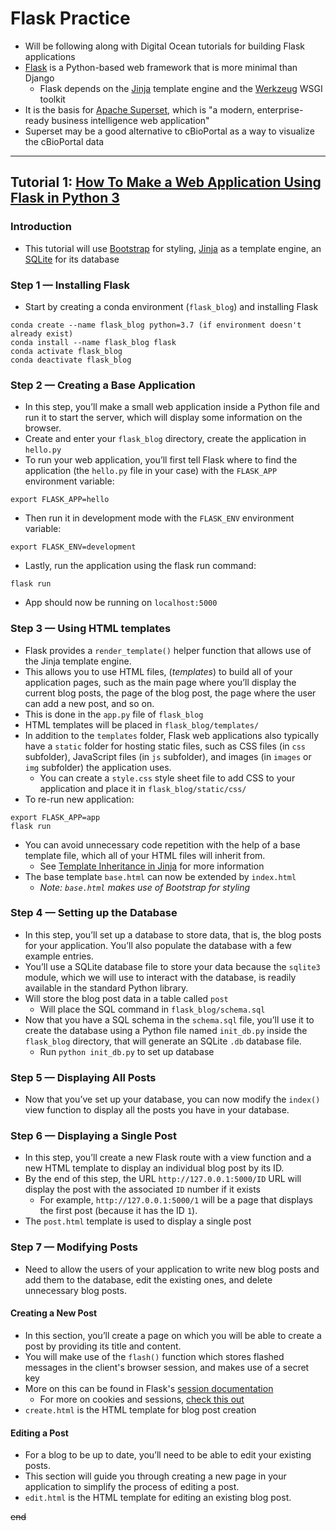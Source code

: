 # Flask Practice
- Will be following along with Digital Ocean tutorials for building Flask applications
- [Flask](https://flask.palletsprojects.com/en/1.1.x/#user-s-guide) is a Python-based web framework that is more minimal than Django
    - Flask depends on the [Jinja](https://palletsprojects.com/p/jinja/) template engine and the [Werkzeug](https://palletsprojects.com/p/werkzeug/) WSGI toolkit
- It is the basis for [Apache Superset](https://superset.apache.org/index.html), which is "a modern, enterprise-ready business intelligence web application"
- Superset may be a good alternative to cBioPortal as a way to visualize the cBioPortal data

---
## Tutorial 1: [How To Make a Web Application Using Flask in Python 3](https://www.digitalocean.com/community/tutorials/how-to-make-a-web-application-using-flask-in-python-3#conclusion)

### Introduction
- This tutorial will use [Bootstrap](https://getbootstrap.com/) for styling, [Jinja](https://jinja.palletsprojects.com/en/2.11.x/) as a template engine, an [SQLite](https://sqlite.org/index.html) for its database

### Step 1 — Installing Flask
- Start by creating a conda environment (`flask_blog`) and installing Flask
```
conda create --name flask_blog python=3.7 (if environment doesn't already exist)
conda install --name flask_blog flask
conda activate flask_blog
conda deactivate flask_blog
```

### Step 2 — Creating a Base Application
- In this step, you’ll make a small web application inside a Python file and run it to start the server, which will display some information on the browser.
- Create and enter your `flask_blog` directory, create the application in `hello.py`
- To run your web application, you’ll first tell Flask where to find the application (the `hello.py` file in your case) with the `FLASK_APP` environment variable:
```
export FLASK_APP=hello
```
- Then run it in development mode with the `FLASK_ENV` environment variable:
```
export FLASK_ENV=development
```
- Lastly, run the application using the flask run command:
```
flask run
```
- App should now be running on `localhost:5000`

### Step 3 — Using HTML templates
- Flask provides a `render_template()` helper function that allows use of the Jinja template engine.
- This allows you to use HTML files, (*templates*) to build all of your application pages, such as the main page where you’ll display the current blog posts, the page of the blog post, the page where the user can add a new post, and so on.
- This is done in the `app.py` file of `flask_blog`
- HTML templates will be placed in `flask_blog/templates/`
- In addition to the `templates` folder, Flask web applications also typically have a `static` folder for hosting static files, such as CSS files (in `css` subfolder), JavaScript files (in `js` subfolder), and images (in `images` or `img` subfolder) the application uses.
    - You can create a `style.css` style sheet file to add CSS to your application and place it in `flask_blog/static/css/`
- To re-run new application:
```
export FLASK_APP=app
flask run
```
- You can avoid unnecessary code repetition with the help of a base template file, which all of your HTML files will inherit from.
    - See [Template Inheritance in Jinja](https://jinja.palletsprojects.com/en/2.11.x/templates/#template-inheritance) for more information
- The base template `base.html` can now be extended by `index.html`
    - *Note: `base.html` makes use of Bootstrap for styling*

### Step 4 — Setting up the Database
- In this step, you’ll set up a database to store data, that is, the blog posts for your application. You’ll also populate the database with a few example entries.
- You’ll use a SQLite database file to store your data because the `sqlite3` module, which we will use to interact with the database, is readily available in the standard Python library.
- Will store the blog post data in a table called `post`
    - Will place the SQL command in `flask_blog/schema.sql`
- Now that you have a SQL schema in the `schema.sql` file, you’ll use it to create the database using a Python file named `init_db.py` inside the `flask_blog` directory, that will generate an SQLite `.db` database file.
    - Run `python init_db.py` to set up database

### Step 5 — Displaying All Posts
- Now that you’ve set up your database, you can now modify the `index()` view function to display all the posts you have in your database.

### Step 6 — Displaying a Single Post
- In this step, you’ll create a new Flask route with a view function and a new HTML template to display an individual blog post by its ID.
- By the end of this step, the URL `http://127.0.0.1:5000/ID` URL will display the post with the associated `ID` number if it exists
    - For example, `http://127.0.0.1:5000/1` will be a page that displays the first post (because it has the ID `1`).
- The `post.html` template is used to display a single post

### Step 7 — Modifying Posts
- Need to allow the users of your application to write new blog posts and add them to the database, edit the existing ones, and delete unnecessary blog posts.

#### Creating a New Post
- In this section, you’ll create a page on which you will be able to create a post by providing its title and content.
- You will make use of the `flash()` function which stores flashed messages in the client's browser session, and makes use of a secret key
- More on this can be found in Flask's [session documentation](https://flask.palletsprojects.com/en/1.1.x/quickstart/#sessions)
    - For more on cookies and sessions, [check this out](https://www.guru99.com/difference-between-cookie-session.html)
- `create.html` is the HTML template for blog post creation

#### Editing a Post
- For a blog to be up to date, you’ll need to be able to edit your existing posts.
- This section will guide you through creating a new page in your application to simplify the process of editing a post.
- `edit.html` is the HTML template for editing an existing blog post.



~~end~~

